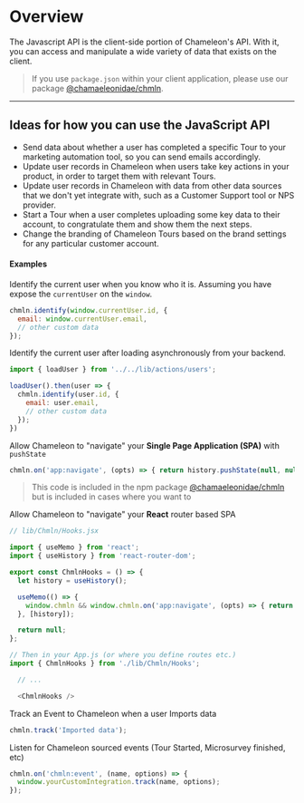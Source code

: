 # Overview


The Javascript API is the client-side portion of Chameleon's API. With it, you can access and manipulate a wide variety of data that exists on the client.

> If you use `package.json` within your client application, please use our package [@chamaeleonidae/chmln](https://www.npmjs.com/package/@chamaeleonidae/chmln).

---


## Ideas for how you can use the JavaScript API

- Send data about whether a user has completed a specific Tour to your marketing automation tool, so you can send emails accordingly.
- Update user records in Chameleon when users take key actions in your product, in order to target them with relevant Tours.
- Update user records in Chameleon with data from other data sources that we don't yet integrate with, such as a Customer Support tool or NPS provider.
- Start a Tour when a user completes uploading some key data to their account, to congratulate them and show them the next steps.
- Change the branding of Chameleon Tours based on the brand settings for any particular customer account.


#### Examples

Identify the current user when you know who it is. Assuming you have expose the `currentUser` on the `window`.

```javascript
chmln.identify(window.currentUser.id, {
  email: window.currentUser.email,
  // other custom data
});
```

Identify the current user after loading asynchronously from your backend.

```javascript
import { loadUser } from '../../lib/actions/users';

loadUser().then(user => {
  chmln.identify(user.id, {
    email: user.email,
    // other custom data
  });
})
```

Allow Chameleon to "navigate" your **Single Page Application (SPA)** with `pushState`

```javascript
chmln.on('app:navigate', (opts) => { return history.pushState(null, null, opts.to); });
```

> This code is included in the npm package [@chamaeleonidae/chmln](https://www.npmjs.com/package/@chamaeleonidae/chmln) but is included in cases where you want to 



Allow Chameleon to "navigate" your **React** router based SPA

```javascript
// lib/Chmln/Hooks.jsx

import { useMemo } from 'react';
import { useHistory } from 'react-router-dom';

export const ChmlnHooks = () => {
  let history = useHistory();

  useMemo(() => {
    window.chmln && window.chmln.on('app:navigate', (opts) => { return history.push(opts.to); });
  }, [history]);

  return null;
};

// Then in your App.js (or where you define routes etc.)
import { ChmlnHooks } from './lib/Chmln/Hooks';

  // ...

  <ChmlnHooks />

```

Track an Event to Chameleon when a user Imports data

```javascript
chmln.track('Imported data');
```


Listen for Chameleon sourced events (Tour Started, Microsurvey finished, etc)

```javascript
chmln.on('chmln:event', (name, options) => {
  window.yourCustomIntegration.track(name, options);
});


```


